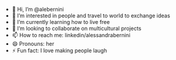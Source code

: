 - 👋 Hi, I’m @alebernini
- 👀 I’m interested in people and travel to world to exchange ideas
- 🌱 I’m currently learning how to live free
- 💞️ I’m looking to collaborate on multicultural projects
- 📫 How to reach me: linkedin/alessandrabernini
- 😄 Pronouns: her
- ⚡ Fun fact: I love making people laugh

<!---
alebernini/alebernini is a ✨ special ✨ repository because its `README.md` (this file) appears on your GitHub profile.
You can click the Preview link to take a look at your changes.
--->
